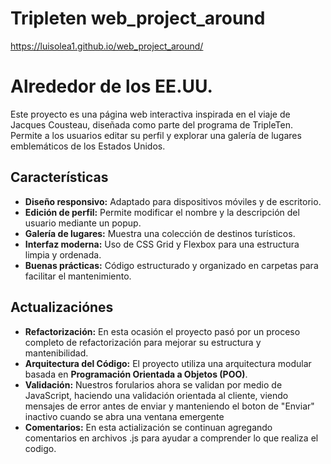 # Tripleten web_project_around

https://luisolea1.github.io/web_project_around/ 

# Alrededor de los EE.UU.

Este proyecto es una página web interactiva inspirada en el viaje de Jacques Cousteau, diseñada como parte del programa de TripleTen. Permite a los usuarios editar su perfil y explorar una galería de lugares emblemáticos de los Estados Unidos.

## Características

- **Diseño responsivo:** Adaptado para dispositivos móviles y de escritorio.
- **Edición de perfil:** Permite modificar el nombre y la descripción del usuario mediante un popup.
- **Galería de lugares:** Muestra una colección de destinos turísticos.
- **Interfaz moderna:** Uso de CSS Grid y Flexbox para una estructura limpia y ordenada.
- **Buenas prácticas:** Código estructurado y organizado en carpetas para facilitar el mantenimiento.

## Actualizaciónes

- **Refactorización:** En esta ocasión el proyecto pasó por un proceso completo de refactorización para mejorar su estructura y mantenibilidad.
- **Arquitectura del Código:** El proyecto utiliza una arquitectura modular basada en **Programación Orientada a Objetos (POO)**.
- **Validación:** Nuestros forularios ahora se validan por medio de JavaScript, haciendo una validación orientada al cliente, viendo mensajes de error antes de enviar y manteniendo el boton de "Enviar" inactivo  cuando se abra una ventana emergente
- **Comentarios:** En esta actialización se continuan agregando comentarios en archivos .js para ayudar a comprender lo que realiza el codigo.








 
